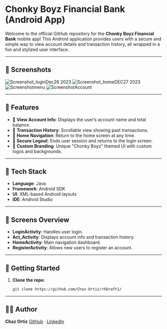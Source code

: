 # Chonky Boyz Financial Bank (Android App)

Welcome to the official GitHub repository for the **Chonky Boyz Financial Bank** mobile app! This Android application provides users with a secure and simple way to view account details and transaction history, all wrapped in a fun and stylized user interface.

---

## 📸 Screenshots
![Screenshot_loginDec26 2023](https://github.com/user-attachments/assets/ed80e4c0-f543-4f43-827f-63e556bde15f)
![Screenshot_homeDEC27 2023](https://github.com/user-attachments/assets/62f5ce9f-c4ca-4e8a-a9f1-31d79e8875b8)
![Screenshotmenu](https://github.com/user-attachments/assets/3250b695-7fe5-4ea2-8bf1-1740c90ce280)
![ScreenshotAccount](https://github.com/user-attachments/assets/8dc13860-d0c4-40a6-9a71-3e7585b2784c)

---

## 📱 Features

- 🏦 **View Account Info**: Displays the user’s account name and total balance.
- 📄 **Transaction History**: Scrollable view showing past transactions.
- 🔁 **Home Navigation**: Return to the home screen at any time.
- 🔐 **Secure Logout**: Ends user session and returns to the login screen.
- 🎨 **Custom Branding**: Unique "Chonky Boyz" themed UI with custom logos and backgrounds.

---

## 🧱 Tech Stack

- **Language**: Java
- **Framework**: Android SDK
- **UI**: XML-based Android layouts
- **IDE**: Android Studio

---

## 🧭 Screens Overview

- **LoginActivity**: Handles user login.
- **Act_Activity**: Displays account info and transaction history.
- **HomeActivity**: Main navigation dashboard.
- **RegisterActivity**: Allows new users to register an account.

---

## 🚀 Getting Started

1. **Clone the repo**:
   ```bash
   git clone https://github.com/Chaz-Ortiz/rhDraft1/

---

## 🧑‍💻 Author

**Chaz Ortiz**
[GitHub](https://github.com/Chaz-Ortiz) · [LinkedIn](https://www.linkedin.com/in/chaz-ortiz-615863270/) 
